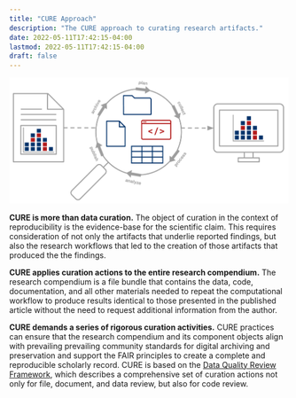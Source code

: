 ```yaml
---
title: "CURE Approach"
description: "The CURE approach to curating research artifacts."
date: 2022-05-11T17:42:15-04:00
lastmod: 2022-05-11T17:42:15-04:00
draft: false
---
```


![](./cureapproach.png "High-level diagram of the CURE approach")

**CURE is more than data curation.** The object of curation in the context of reproducibility is the evidence-base for the scientific claim.  This requires consideration of not only the artifacts that underlie reported findings, but also the research workflows that led to the creation of those artifacts that produced the the findings.

**CURE applies curation actions to the entire research compendium.** The research compendium is a file bundle that contains the data, code, documentation, and all other materials needed to repeat the computational workflow to produce results identical to those presented in the published article without the need to request additional information from the author.

**CURE demands a series of rigorous curation activities.** CURE practices can ensure that the research compendium and its component objects align with prevailing prevailing community standards for digital archiving and preservation and support the FAIR principles to create a complete and reproducible scholarly record.  CURE is based on the [Data Quality Review Framework](/dqr), which describes a comprehensive set of curation actions not only for file, document, and data review, but also for code review.
